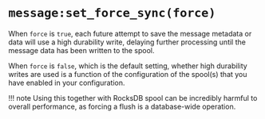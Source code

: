 # `message:set_force_sync(force)`

When `force` is `true`, each future attempt to save the message metadata or
data will use a high durability write, delaying further processing until the
message data has been written to the spool.

When `force` is `false`, which is the default setting, whether high durability
writes are used is a function of the configuration of the spool(s) that you
have enabled in your configuration.

!!! note
   Using this together with RocksDB spool can be incredibly harmful to overall
   performance, as forcing a flush is a database-wide operation.
